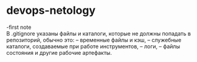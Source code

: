 # devops-netology
-first note<br>
В .gitignore указаны файлы и каталоги, которые не должны попадать в репозиторий, обычно это:
– временные файлы и кэш,
– служебные каталоги, создаваемые при работе инструментов,
– логи,
– файлы состояния и другие рабочие артефакты.
